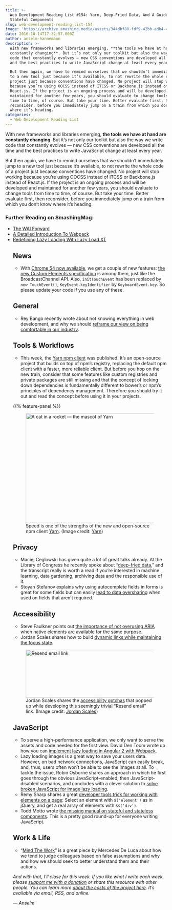 ```yaml
---
title: >-
  Web Development Reading List #154: Yarn, Deep-Fried Data, And A Guide To
  Stateful Components
slug: web-development-reading-list-154
image: 'https://archive.smashing.media/assets/344dbf88-fdf9-42bb-adb4-46f01eedd629/7e1f7452-8bc9-4d97-97c7-d40dac4c41b0/wdrl-154-opt.png'
date: 2016-10-14T17:32:57.000Z
author: anselm-hannemann
description: >-
  With new frameworks and libraries emerging, **the tools we have at hand are
  constantly changing**. But it’s not only our toolkit but also the way we write
  code that constantly evolves — new CSS conventions are developed all the time
  and the best practices to write JavaScript change at least every year.

  But then again, we have to remind ourselves that we shouldn’t immediately jump
  to a new tool just because it’s available, to not rewrite the whole code of a
  project just because conventions have changed. No project will stop working
  because you’re using OOCSS instead of ITCSS or Backbone.js instead of
  React.js. If the project is an ongoing process and will be developed and
  maintained for another few years, you should evaluate to change tools from
  time to time, of course. But take your time. Better evaluate first, then
  reconsider, before you immediately jump on a train from which you don’t know
  where it’s heading.
categories:
  - Web Development Reading List
---
```

With new frameworks and libraries emerging, **the tools we have at hand are constantly changing**. But it’s not only our toolkit but also the way we write code that constantly evolves — new CSS conventions are developed all the time and the best practices to write JavaScript change at least every year.

But then again, we have to remind ourselves that we shouldn’t immediately jump to a new tool just because it’s available, to not rewrite the whole code of a project just because conventions have changed. No project will stop working because you’re using OOCSS instead of ITCSS or Backbone.js instead of React.js. If the project is an ongoing process and will be developed and maintained for another few years, you should evaluate to change tools from time to time, of course. But take your time. Better evaluate first, then reconsider, before you immediately jump on a train from which you don’t know where it’s heading.</p>

### <span class="rh">Further Reading</span> on SmashingMag:

<ul>
<li><a title="Read 'The WAI Forward'" href="https://www.smashingmagazine.com/2014/07/the-wai-forward/" rel="bookmark">The WAI Forward</a></li>
<li><a title="Read 'A Detailed Introduction To Webpack
" href="https://www.smashingmagazine.com/2017/02/a-detailed-introduction-to-webpack/" rel="bookmark">A Detailed Introduction To Webpack</a></li>
<li><a title="Read 'Redefining Lazy Loading With Lazy Load XT'" href="https://www.smashingmagazine.com/2015/02/redefining-lazy-loading-with-lazy-load-xt/" rel="bookmark">Redefining Lazy Loading With Lazy Load XT</a></li>

## News

*   With [Chrome 54 now available](https://googlechromereleases.blogspot.de/2016/10/stable-channel-update-for-desktop.html), we get a couple of new features: [the new Custom Elements specification](https://www.smashingmagazine.com/2014/03/introduction-to-custom-elements/) is among them, just like the BroadcastChannel API. Also, `initTouchEvent` has been replaced by `new TouchEvent()`, `KeyEvent.keyIdentifier` by `KeyboardEvent.key`. So please update your code if you use any of these.</p>

## General

*   Rey Bango recently wrote about not knowing everything in web development, and why we should [reframe our view on being comfortable in our industry](https://blog.reybango.com/2016/10/07/you-cant-get-comfortable-in-web-development-anymore/).</p>

## Tools & Workflows

*   This week, the [Yarn npm client](https://yarnpkg.com/) was published. It’s an open-source project that builds on top of npm’s registry, replacing the default npm client with a faster, more reliable client. But before you hop on the new train, consider that some features like custom registries and private packages are still missing and that the concept of locking down dependencies is fundamentally different to bower’s or npm’s principles of dependency management. Therefore you should try it out and read the concept before using it in your projects.

{{% feature-panel %}}

<figure><a href="https://yarnpkg.com/"><img loading="lazy" decoding="async" src="https://archive.smashing.media/assets/344dbf88-fdf9-42bb-adb4-46f01eedd629/702ba2ec-40f5-4f02-b5c5-9e6cc0d3c212/yarn-opt.png" width="500" height="342" alt="A cat in a rocket — the mascot of Yarn" /></a><figcaption>Speed is one of the strengths of the new and open-source npm client <a href="https://yarnpkg.com/">Yarn</a>. (Image credit: <a href="https://yarnpkg.com/">Yarn</a>)</figcaption></figure>

## Privacy

*   Maciej Ceglowski has given quite a lot of great talks already. At the Library of Congress he recently spoke about “[deep-fried data](https://idlewords.com/talks/deep_fried_data.htm),” and the transcript really is worth a read if you’re interested in machine learning, data gardening, archiving data and the responsible use of it.
*   Stoyan Stefanov explains why using autocomplete fields in forms is great for some fields but can easily [lead to data oversharing](https://www.phpied.com/oversharing-with-the-browsers-autofill/) when used on fields that aren’t required.</p>

## Accessibility

*   Steve Faulkner points out [the importance of not overusing ARIA](https://www.paciellogroup.com/blog/2016/10/a-not-so-short-note-on-aria-to-the-rescue/) when native elements are available for the same purpose.
*   Jordan Scales shares how to build [dynamic links while maintaining the focus state](https://medium.com/@jdan/dynamic-links-and-focus-958a99099763#.i6o25l4o9).

<figure><a href="https://medium.com/@jdan/dynamic-links-and-focus-958a99099763#.i6o25l4o9"><img loading="lazy" decoding="async" src="https://archive.smashing.media/assets/344dbf88-fdf9-42bb-adb4-46f01eedd629/f1df46b4-c2b8-49e5-aefe-72c5f1ff969d/dynamic-link-opt.png" width="500" height="149" alt="Resend email link" /></a><figcaption>Jordan Scales shares the <a href="https://medium.com/@jdan/dynamic-links-and-focus-958a99099763#.i6o25l4o9">accessibility gotchas</a> that popped up while developing this seemingly trivial “Resend email” link. (Image credit: <a href="https://medium.com/@jdan/dynamic-links-and-focus-958a99099763#.i6o25l4o9">Jordan Scales</a>)</figcaption></figure>

## JavaScript

*   To serve a high-performance application, we only want to serve the assets and code needed for the first view. David Den Toom wrote up how you can [implement lazy loading in Angular 2 with Webpack](https://medium.com/@daviddentoom/angular-2-lazy-loading-with-webpack-d25fe71c29c1).
*   Lazy loading images is a great way to save your users data. However, on bad network connections, JavaScript can easily break, and, thus, users often won’t be able to see the images at all. To tackle the issue, Robin Osborne shares an approach in which he first goes through the obvious JavaScript-enabled, then JavaScript-disabled scenarios, and concludes with a clever solution to [solve broken JavaScript for image lazy loading](https://robinosborne.co.uk/2016/05/16/lazy-loading-images-dont-rely-on-javascript/).
*   Remy Sharp shares a great [developer tools trick for working with elements on a page](https://remysharp.com/2016/10/10/one-devtools-trick): Select an element with `$('element')` as in jQuery, and get a real array of elements with `$$('div')`.
*   Todd Motto wrote [the missing manual on stateful and stateless components](https://toddmotto.com/stateful-stateless-components). This is a pretty good round-up for everyone writing JavaScript.</p>

## Work & Life

*   “[Mind The Work](https://m.signalvnoise.com/show-up-mind-the-work-2c3e9dcc3979)” is a great piece by Mercedes De Luca about how we tend to judge colleagues based on false assumptions and why and how we should seek to better understand them and their actions.

_And with that, I’ll close for this week. If you like what I write each week, please [support me with a donation](https://wdrl.info/donate) or share this resource with other people. You can learn more [about the costs of the project here](https://wdrl.info/costs/). It’s available via email, RSS, and online._

_— Anselm_

